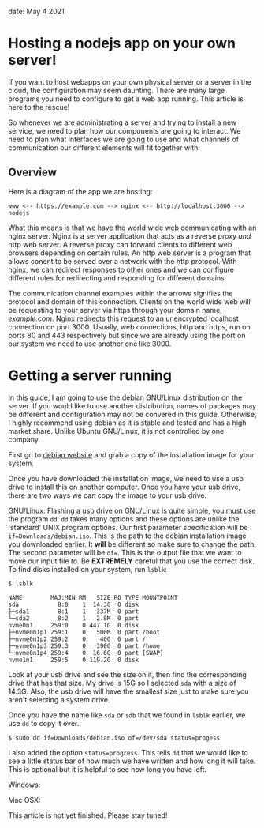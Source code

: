 date: May 4 2021
# Hosting a nodejs app on your own server!

If you want to host webapps on your own physical server or
a server in the cloud, the configuration may seem daunting.
There are many large programs you need to configure to get
a web app running. This article is here to the rescue!

So whenever we are administrating a server and trying to
install a new service, we need to plan how our components
are going to interact. We need to plan what interfaces
we are going to use and what channels of communication
our different elements will fit together with.

## Overview

Here is a diagram of the app we are hosting:

```
www <-- https://example.com --> nginx <-- http://localhost:3000 --> nodejs
```

What this means is that we have the world wide web communicating
with an nginx server. Nginx is a server application that acts
as a reverse proxy *and* http web server. A reverse proxy can
forward clients to different web browsers depending on certain
rules. An http web server is a program that allows conent to
be served over a network with the http protocol. With nginx, we
can redirect responses to other ones and we can configure
different rules for redirecting and responding for different
domains.

The communication channel examples within the arrows signifies
the protocol and domain of this connection. Clients on the
world wide web will be requesting to your server via
https through your domain name, *example.com*. Nginx
redirects this request to an unencrypted localhost connection
on port 3000. Usually, web connections, http and https, run
on ports 80 and 443 respectively but since we are already using
the port on our system we need to use another one like 3000.

# Getting a server running
In this guide, I am going to use the debian GNU/Linux distribution
on the server. If you would like to use another distribution,
names of packages may be different and configuration may not
be convered in this guide. Otherwise, I highly recommend using
debian as it is stable and tested and has a high market share.
Unlike Ubuntu GNU/Linux, it is not controlled by one company.

First go to [debian website](https://debian.org) and grab
a copy of the installation image for your system.

Once you have downloaded the installation image, we need
to use a usb drive to install this on another computer. Once
you have your usb drive, there are two ways we can copy
the image to your usb drive:

GNU/Linux:
Flashing a usb drive on GNU/Linux is quite simple, you must
use the program `dd`. `dd` takes many options and these options
are unlike the 'standard' UNIX program options. Our first
parameter specification will be `if=Downloads/debian.iso`. This
is the path to the debian installation image you downloaded
earlier. It **will** be different so make sure to change
the path. The second parameter will be `of=`. This is the output
file that we want to move our input file *to*. Be **EXTREMELY**
careful that you use the correct disk. To find disks installed
on your system, run `lsblk`:

```
$ lsblk

NAME        MAJ:MIN RM   SIZE RO TYPE MOUNTPOINT
sda           8:0    1  14.3G  0 disk
├─sda1        8:1    1   337M  0 part
└─sda2        8:2    1   2.8M  0 part
nvme0n1     259:0    0 447.1G  0 disk
├─nvme0n1p1 259:1    0   500M  0 part /boot
├─nvme0n1p2 259:2    0    40G  0 part /
├─nvme0n1p3 259:3    0   390G  0 part /home
└─nvme0n1p4 259:4    0  16.6G  0 part [SWAP]
nvme1n1     259:5    0 119.2G  0 disk
```

Look at your usb drive and see the size on it, then find the corresponding
drive that has that size. My drive is 15G so I selected `sda` with a size
of 14.3G. Also, the usb drive will have the smallest size just to make sure
you aren't selecting a system drive.

Once you have the name like `sda` or `sdb` that we found in `lsblk` earlier,
we use `dd` to copy it over.

```
$ sudo dd if=Downloads/debian.iso of=/dev/sda status=progess
```

I also added the option `status=progress`. This tells `dd` that we would like
to see a little status bar of how much we have written and how long it will
take. This is optional but it is helpful to see how long you have left.

Windows:

Mac OSX:

This article is not yet finished. Please stay tuned!
